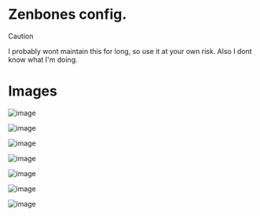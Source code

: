 # Zenbones config.

> [!CAUTION]
> I probably wont maintain this for long, so use it at your own risk.
> Also I dont know what I'm doing.
# Images
![image](https://github.com/user-attachments/assets/ee38897a-2978-4268-8f4c-250c1d20518a)

![image](https://github.com/user-attachments/assets/52db6e7e-0fec-4e3b-8a81-ff8606772241)

![image](https://github.com/user-attachments/assets/9ce028d7-58b6-4e65-b8db-959144713413)

![image](https://github.com/user-attachments/assets/a66a9001-d571-40d3-9571-535777e9812b)

![image](https://github.com/user-attachments/assets/6e0b6717-6104-472a-a3f6-3998d78e0e93)

![image](https://github.com/user-attachments/assets/839e123a-104b-4623-800d-26b329207ec7)

![image](https://github.com/user-attachments/assets/146bfd7a-4793-4ac5-90c8-7f41edf0a5dd)
